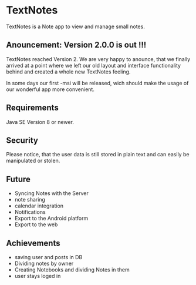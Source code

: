 # TextNotes
TextNotes is a Note app to view and manage small notes.
## Anouncement: Version 2.0.0 is out !!!

TextNotes reached Version 2. We are very happy to anounce, that we finally arrived at a point where we left our old layout and interface functionality behind and created a whole new TextNotes feeling.

In some days our first -msi will be released, wich should make the usage of our wonderful app more convenient.

## Requirements

Java SE Version 8 or newer.

## Security

Please notice, that the user data is still stored in plain text and can easily be
manipulated or stolen.

## Future
* Syncing Notes with the Server
* note sharing
* calendar integration
* Notifications
* Export to the Android platform
* Export to the web

## Achievements
* saving user and posts in DB
* Dividing notes by owner
* Creating Notebooks and dividing Notes in them
* user stays loged in